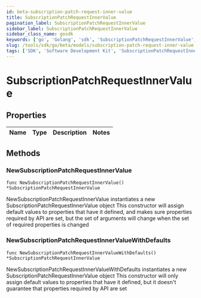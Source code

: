 ```yaml
---
id: beta-subscription-patch-request-inner-value
title: SubscriptionPatchRequestInnerValue
pagination_label: SubscriptionPatchRequestInnerValue
sidebar_label: SubscriptionPatchRequestInnerValue
sidebar_class_name: gosdk
keywords: ['go', 'Golang', 'sdk', 'SubscriptionPatchRequestInnerValue', 'BetaSubscriptionPatchRequestInnerValue'] 
slug: /tools/sdk/go/beta/models/subscription-patch-request-inner-value
tags: ['SDK', 'Software Development Kit', 'SubscriptionPatchRequestInnerValue', 'BetaSubscriptionPatchRequestInnerValue']
---
```


# SubscriptionPatchRequestInnerValue

## Properties

Name | Type | Description | Notes
------------ | ------------- | ------------- | -------------

## Methods

### NewSubscriptionPatchRequestInnerValue

`func NewSubscriptionPatchRequestInnerValue() *SubscriptionPatchRequestInnerValue`

NewSubscriptionPatchRequestInnerValue instantiates a new SubscriptionPatchRequestInnerValue object
This constructor will assign default values to properties that have it defined,
and makes sure properties required by API are set, but the set of arguments
will change when the set of required properties is changed

### NewSubscriptionPatchRequestInnerValueWithDefaults

`func NewSubscriptionPatchRequestInnerValueWithDefaults() *SubscriptionPatchRequestInnerValue`

NewSubscriptionPatchRequestInnerValueWithDefaults instantiates a new SubscriptionPatchRequestInnerValue object
This constructor will only assign default values to properties that have it defined,
but it doesn't guarantee that properties required by API are set


